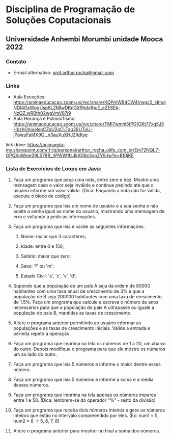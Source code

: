 # Disciplina de Programação de Soluções Coputacionais
## Universidade Anhembi Morumbi unidade Mooca 2022

### Contato

- E-mail alternativo: prof.arthur.rocha@gmail.com

### Links

- Aula Exceções: https://animaeducacao.zoom.us/rec/share/KQPmWB4CW4Vwgc2_klmglNDI4OxWogUsp6LZMlwDKnGX9hdxfhuE_eZESEk-NzQZ.wRBth02wgVmV87j9
- Aula Herança e Polimorfismo: https://animaeducacao.zoom.us/rec/share/TMI7wmhl5tPGfGKt77xg5J5HbzhOniuelsoCZsU2qCLTau39UTuU-jPowuFaMX9C._n3auXuXHJ2Rdtye

link drive: https://animaedu-my.sharepoint.com/:f:/g/personal/arthur_rocha_ulife_com_br/Em72NQL7-GPQXnWme29LS78B_nPWW1fsJkXG6c5vpZY9Jw?e=Bf0jKE


### Lista de Exercícios de Loops em Java:

1. Faça um programa que peça uma nota, entre zero e dez. Mostre uma mensagem caso o valor seja inválido e continue pedindo até que o usuário informe um valor válido. (Dica: Enquanto a nota não for válida, execute o bloco de código)

2. Faça um programa que leia um nome de usuário e a sua senha e não aceite a senha igual ao nome do usuário, mostrando uma mensagem de erro e voltando a pedir as informações.

3. Faça um programa que leia e valide as seguintes informações:

	1. Nome: maior que 3 caracteres;

	2. Idade: entre 0 e 150;

	3. Salário: maior que zero;

	4. Sexo: 'f' ou 'm';

	5. Estado Civil: 's', 'c', 'v', 'd';

4. Supondo que a população de um país A seja da ordem de 80000 habitantes com uma taxa anual de crescimento de 3% e que a população de B seja 200000 habitantes com uma taxa de crescimento de 1.5%. Faça um programa que calcule e escreva o número de anos necessários para que a população do país A ultrapasse ou iguale a população do país B, mantidas as taxas de crescimento.

5. Altere o programa anterior permitindo ao usuário informar as populações e as taxas de crescimento iniciais. Valide a entrada e permita repetir a operação.

6. Faça um programa que imprima na tela os números de 1 a 20, um abaixo do outro. Depois modifique o programa para que ele mostre os números um ao lado do outro.

7. Faça um programa que leia 5 números e informe o maior dentre esses número.

8. Faça um programa que leia 5 números e informe a soma e a média desses números.

9. Faça um programa que imprima na tela apenas os números ímpares entre 1 e 50. (Dica: lembrem-se do operador "%" - resto da divisão)

10. Faça um programa que receba dois números inteiros e gere os números inteiros que estão no intervalo compreendido por eles. (Ex: num1 = 5, num2 = 8 -> 5, 6, 7, 8)

11. Altere o programa anterior para mostrar no final a soma dos números.


